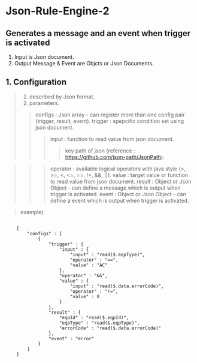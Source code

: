# Json-Rule-Engine-2

## Generates a message and an event when trigger is activated
1) Input is Json document.
2) Output Message & Event are Objcts or Json Documents.

## 1. Configuration
> 1) described by Json format.
> 2) parameters.
> > configs : Json array - can register more than one config pair (trigger, result, event).
> > trigger : spepcific condition set using json document.
> > > input : function to read value from json document.
> > > > key path of json (reference : https://github.com/json-path/JsonPath).

> > > operator : available logical operators with java style (>, >=, <, <=, ==, !=, &&, ||).
> > > value : target value or function to read value from json document.
> > result : Object or Json Object - can define a message which is output when trigger is activated.
> > event : Object or Json Object - can define a event which is output when trigger is activated.
    
> example)
<pre>
<code>
    {
        "configs" : [
            {
                "trigger" : {
                    "input" : {
                        "input" : "read($.eqpType)", 
                        "operator" : "==", 
                        "value" : "AC"
                    }, 
                    "operator" : "&&", 
                    "value" : {
                        "input" : "read($.data.errorCode)", 
                        "operator" : "!=", 
                        "value" : 0
                    }
                }, 
                "result" : {
                    "eqpId" : "read($.eqpId)", 
                    "eqpType" : "read($.eqpType)", 
                    "errorCode" : "read($.data.errorCode)"
                }, 
                "event" : "error"
            }
        ]
    }
</code>
</pre>



